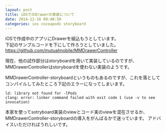 ```yaml
---
layout: post
title: iOSでのDrawerの実装について
date: 2014-12-16 09:48:50
categories: ios cocoapods storyboard
---
```

<p>iOSで作成中のアプリにDrawerを組込もうとしています。<br>
下記のサンプルコードを下にして作ろうとしていました。
<a href="https://github.com/mutualmobile/MMDrawerController" rel="nofollow">https://github.com/mutualmobile/MMDrawerController</a></p>

<p>現在、他の試作部分はstoryboardを用いて実装しているのですが、MMDrawerControllerはstoryboardを使わない実装のようです。</p>

<p>MMDrawerController-storyboardというものもあるのですが、これを落としてコンパイルしてみたところ下記のエラーになってしまいます。</p>

<pre><code>ld: library not found for -lPods
clang: error: linker command failed with exit code 1 (use -v to see invocation)
</code></pre>

<p>本家を使ってsotryboard実装のviewとコード実のviewを混在させるか、MMDrawerController-storyboardの導入をがんばるかで迷っています。
アドバイスいただければうれしいです。</p>
